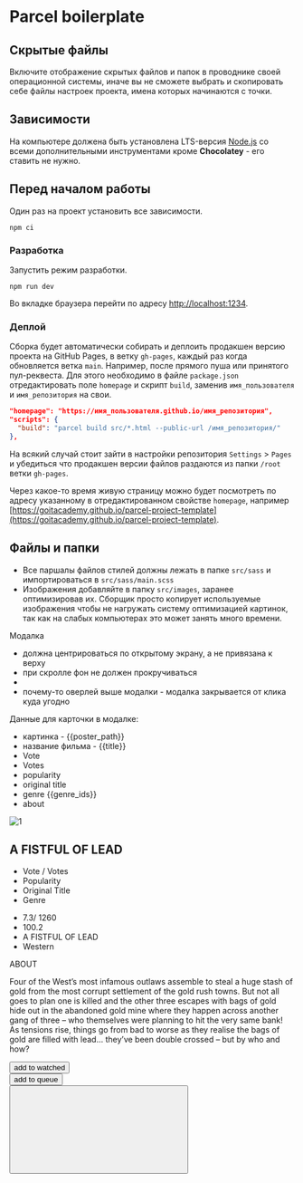 # Parcel boilerplate

## Скрытые файлы

Включите отображение скрытых файлов и папок в проводнике своей операционной системы, иначе вы не
сможете выбрать и скопировать себе файлы настроек проекта, имена которых начинаются с точки.

## Зависимости

На компьютере должена быть установлена LTS-версия [Node.js](https://nodejs.org/en/) со всеми
дополнительными инструментами кроме **Chocolatey** - его ставить не нужно.

## Перед началом работы

Один раз на проект установить все зависимости.

```shell
npm ci
```

### Разработка

Запустить режим разработки.

```shell
npm run dev
```

Во вкладке браузера перейти по адресу [http://localhost:1234](http://localhost:1234).

### Деплой

Сборка будет автоматически собирать и деплоить продакшен версию проекта на GitHub Pages, в ветку
`gh-pages`, каждый раз когда обновляется ветка `main`. Например, после прямого пуша или принятого
пул-реквеста. Для этого необходимо в файле `package.json` отредактировать поле `homepage` и скрипт
`build`, заменив `имя_пользователя` и `имя_репозитория` на свои.

```json
"homepage": "https://имя_пользователя.github.io/имя_репозитория",
"scripts": {
  "build": "parcel build src/*.html --public-url /имя_репозитория/"
},
```

На всякий случай стоит зайти в настройки репозитория `Settings` > `Pages` и убедиться что продакшен
версии файлов раздаются из папки `/root` ветки `gh-pages`.

Через какое-то время живую страницу можно будет посмотреть по адресу указанному в отредактированном
свойстве `homepage`, например
[https://goitacademy.github.io/parcel-project-template](https://goitacademy.github.io/parcel-project-template).

## Файлы и папки

- Все паршалы файлов стилей должны лежать в папке `src/sass` и импортироваться в
  `src/sass/main.scss`
- Изображения добавляйте в папку `src/images`, заранее оптимизировав их. Сборщик просто копирует
  используемые изображения чтобы не нагружать систему оптимизацией картинок, так как на слабых
  компьютерах это может занять много времени.

Модалка

- должна центрироваться по открытому экрану, а не привязана к верху
- при скролле фон не должен прокручиваться
-
- почему-то оверлей выше модалки - модалка закрывается от клика куда угодно

Данные для карточки в модалке:

- картинка - {{poster_path}}
- название фильма - {{title}}
- Vote
- Votes
- popularity
- original title
- genre {{genre_ids}}
- about

<div class="backdrop is-hidden">
    <div class="modal is-hidden">
        <div class="modal__thumb">
            <img class="modal__image" src="./images/modal_desktop.jpg" alt="1">
        </div>
        <div class="modal__info">
            <h2 class="modal__title">A FISTFUL OF LEAD</h2>
            <div class="modal__wrapper">
                <ul class="modal__properties">
                    <li class="modal__item">Vote / Votes</li>
                    <li class="modal__item">Popularity</li>
                    <li class="modal__item">Original Title</li>
                    <li class="modal__item">Genre</li>
                </ul>
                <ul class="modal__values">
                    <li class="modal__item"> <span class="modal__values--color">7.3</span>/ 1260</li>
                    <li class="modal__item">100.2</li>
                    <li class="modal__item">A FISTFUL OF LEAD</li>
                    <li class="modal__item">Western</li>
                </ul>
            </div>
            <p class="modal__subtitle">ABOUT</p>
            <p class="modal__text">Four of the West’s most infamous outlaws assemble to steal a huge stash of gold from the most
                corrupt settlement of the
                gold rush towns. But not all goes to plan one is killed and the other three escapes with bags of gold hide out
                in the
                abandoned gold mine where they happen across another gang of three – who themselves were planning to hit the
                very same
                bank! As tensions rise, things go from bad to worse as they realise the bags of gold are filled with lead...
                they’ve
                been double crossed – but by who and how?</p>
            <div class="modal__button-list">
                <div>
                    <button type="submit" class="modal__button">add to watched</button>
                </div>
                <div>
                    <button type="submit" class="modal__button modal__button--active">add to queue</button>
                </div>
            </div>
            <button class="button-close" data-modal-close>
                <svg class="button-close--size">
                    <use class="button-close--color" href="./images/icons.svg#icon-close"></use>
                </svg>
            </button>
        </div>
    </div>
</div>
